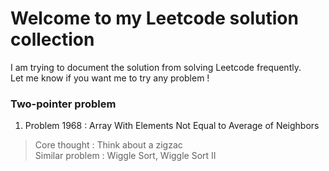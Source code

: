 # Welcome to my Leetcode solution collection

I am trying to document the solution from solving Leetcode frequently. <br>
Let me know if you want me to try any problem !


### Two-pointer problem 

1. Problem 1968 : Array With Elements Not Equal to Average of Neighbors <br>
> Core thought : Think about a zigzac <br>
Similar problem : Wiggle Sort, Wiggle Sort II